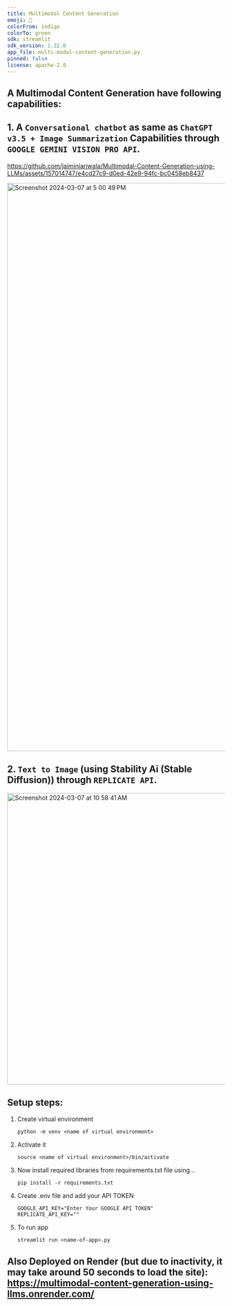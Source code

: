 ```yaml
---
title: Multimodal Content Generation
emoji: 🤗
colorFrom: indigo
colorTo: green
sdk: streamlit
sdk_version: 1.32.0
app_file: multi-modal-content-generation.py
pinned: false
license: apache-2.0
---
```

## A Multimodal Content Generation have following capabilities:

## 1. A `Conversational chatbot` as same as `ChatGPT v3.5 + Image Summarization` Capabilities through `GOOGLE GEMINI VISION PRO API`.

https://github.com/jaiminjariwala/Multimodal-Content-Generation-using-LLMs/assets/157014747/e4cd27c9-d0ed-42e9-94fc-bc0458eb8437

<img width="1312" alt="Screenshot 2024-03-07 at 5 00 49 PM" src="https://github.com/jaiminjariwala/Multimodal-Content-Generation-using-LLMs/assets/157014747/ffa998b9-791d-446b-b951-2f36545ac014">

## 2. `Text to Image` (using Stability Ai (Stable Diffusion)) through `REPLICATE API`.
<img width="673" alt="Screenshot 2024-03-07 at 10 58 41 AM" src="https://github.com/jaiminjariwala/Multimodal-Content-Generation-using-LLMs/assets/157014747/bbfd362e-5437-4807-b58a-09e6efde06f8">


## Setup steps:
1. Create virtual environment
    ```
    python -m venv <name of virtual environment>
    ```

2. Activate it
    ```
    source <name of virtual environment>/bin/activate
    ```

3. Now install required libraries from requirements.txt file using...
    ```
    pip install -r requirements.txt
    ```
4. Create .env file and add your API TOKEN
   ```
   GOOGLE_API_KEY="Enter Your GOOGLE API TOKEN"
   REPLICATE_API_KEY=""
   ```
5. To run app
    ```
    streamlit run <name-of-app>.py
    ```

## Also Deployed on Render (but due to inactivity, it may take around 50 seconds to load the site): https://multimodal-content-generation-using-llms.onrender.com/
